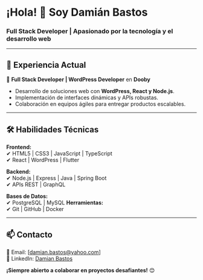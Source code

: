 # ¡Hola! 👋 Soy Damián Bastos  
### **Full Stack Developer** | Apasionado por la tecnología y el desarrollo web  

---

## **💼 Experiencia Actual**  
🚀 **Full Stack Developer | WordPress Developer** en **Dooby**  
- Desarrollo de soluciones web con **WordPress, React y Node.js**.  
- Implementación de interfaces dinámicas y APIs robustas.  
- Colaboración en equipos ágiles para entregar productos escalables.  

---

## **🛠 Habilidades Técnicas**  
**Frontend:**  
✔ HTML5 | CSS3 | JavaScript | TypeScript  
✔ React | WordPress | Flutter  

**Backend:**  
✔ Node.js | Express | Java | Spring Boot  
✔ APIs REST | GraphQL

**Bases de Datos:**  
✔ PostgreSQL | MySQL 
**Herramientas:**  
✔ Git | GitHub | Docker 

---


## **📫 Contacto**  
📩 Email: [damian.bastos@yahoo.com]  
🔗 LinkedIn: [Damian Bastos](https://www.linkedin.com/in/damianbastos3/)  

**¡Siempre abierto a colaborar en proyectos desafiantes!** 😊  
